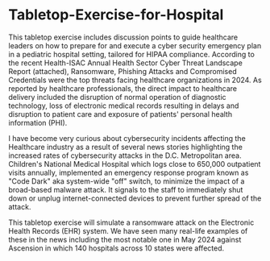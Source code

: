 # Tabletop-Exercise-for-Hospital
This tabletop exercise includes discussion points to guide healthcare leaders on how to prepare for and execute a cyber security emergency plan in a pediatric hospital setting, tailored for HIPAA compliance. According to the recent Health-ISAC Annual Health Sector Cyber Threat Landscape Report (attached), Ransomware, Phishing Attacks and Compromised Credentials were the top threats facing healthcare organizations in 2024. As reported by healthcare professionals, the direct impact to healthcare delivery included the disruption of normal operation of diagnostic technology, loss of electronic medical records resulting in delays and disruption to patient care and exposure of patients' personal health information (PHI). 

I have become very curious about cybersecurity incidents affecting the Healthcare industry as a result of several news stories highlighting the increased rates of cybersecurity attacks in the D.C. Metropolitan area. Children's National Medical Hospital which logs close to 650,000 outpatient visits annually, implemented an emergency response program known as "Code Dark" aka system-wide "off" switch, to minimize the impact of a broad-based malware attack. It signals to the staff to immediately shut down or unplug internet-connected devices to prevent further spread of the attack.

This tabletop exercise will simulate a ransomware attack on the Electronic Health Records (EHR) system. We have seen many real-life examples of these in the news including the most notable one in May 2024 against Ascension in which 140 hospitals across 10 states were affected. 
